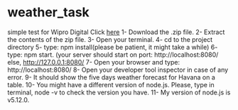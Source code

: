 # weather_task
simple test for Wipro Digital
Click [here](https://github.com/madhatterbinary/weather_task/releases) 
1- Download the .zip file. 
2- Extract the contents of the zip file.
3- Open your terminal.
4- cd to the project directory
5- type: npm install(please be patient, it might take a while)
6- type: npm start. (your server should start on port: http://localhost:8080/ else, http://127.0.0.1:8080/
7- Open your browser and type: http://localhost:8080/
8- Open your developer tool inspector in case of any error.
9- It should show the five days weather forecast for Havana on a table.
10- You might have a different version of node.js. Please, type in terminal, node -v to check the version you have.
11- My version of node.js is v5.12.0.
